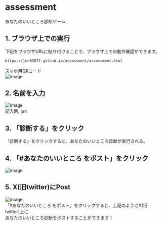# assessment
あなたのいいところ診断ゲーム

## 1. ブラウザ上での実行
下記をブラウザURLに貼り付けることで、ブラウザ上での動作確認ができます。<br>
```txt
https://jun02077.github.io/assessment/assessment.html
```
スマホ用QRコード<br>
![image](https://github.com/user-attachments/assets/0cc4baa5-14ec-4283-86d1-3fc733343338)


## 2. 名前を入力
![image](https://github.com/user-attachments/assets/3544bed5-d517-4315-bbe7-5c5e455d6cf0)<br>
記入例. jun<br>

## 3. 「診断する」をクリック
「診断する」をクリックすると、あなたのいいところ診断が実行される。<br>

## 4. 「#あなたのいいところ をポスト」をクリック
![image](https://github.com/user-attachments/assets/c5e8f03b-ad27-47f3-a575-bcda925a24d2)<br>

## 5. X(旧twitter)にPost
![image](https://github.com/user-attachments/assets/eba3b7d5-5ebb-4a11-b3d1-2e91814ddea6)<br>
「#あなたのいいところ をポスト」をクリックすると、上記のようにX(旧twitter)上に<br>
あなたのいいところ診断をポストすることができます！<br>
